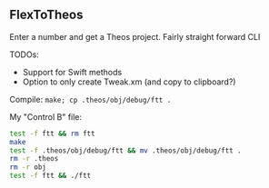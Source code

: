 ## FlexToTheos 

Enter a number and get a Theos project. Fairly straight forward CLI

TODOs: 
 - Support for Swift methods
 - Option to only create Tweak.xm (and copy to clipboard?)

Compile: `make; cp .theos/obj/debug/ftt .`

My "Control B" file: 

```bash
test -f ftt && rm ftt 
make
test -f .theos/obj/debug/ftt && mv .theos/obj/debug/ftt .
rm -r .theos
rm -r obj
test -f ftt && ./ftt 
```
